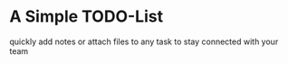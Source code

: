 # A Simple TODO-List

quickly add notes or attach files to any task to stay connected with your team
